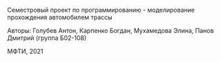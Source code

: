 Семестровый проект по программированию - моделирование прохождения автомобилем трассы

Авторы: Голубев Антон, Карпенко Богдан, Мухамедова Элина, Панов Дмитрий (группа Б02-108)

МФТИ, 2021
